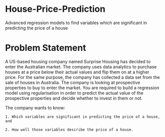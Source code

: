 # House-Price-Prediction
Advanced regression models to find variables which are significant in predicting the price of a house

# Problem Statement
A US-based housing company named Surprise Housing has decided to enter the Australian market. The company uses data analytics to purchase houses at a price below their actual values and flip them on at a higher price. For the same purpose, the company has collected a data set from the sale of houses in Australia. 
The company is looking at prospective properties to buy to enter the market. You are required to build a regression model using regularisation in order to predict the actual value of the prospective properties and decide whether to invest in them or not.

The company wants to know:

    1. Which variables are significant in predicting the price of a house, and

    2. How well those variables describe the price of a house.
